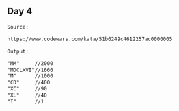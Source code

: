 ## Day 4
`Source:`
```txt
https://www.codewars.com/kata/51b6249c4612257ac0000005
```

`Output:`
```txt
"MM"     //2000
"MDCLXVI"//1666
"M"      //1000
"CD"     //400
"XC"     //90
"XL"     //40
"I"      //1
```